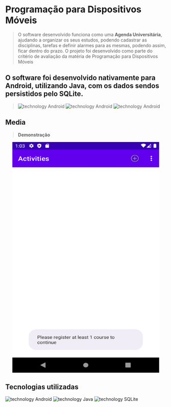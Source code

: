 # Programação para Dispositivos Móveis

> O software desenvolvido funciona como uma **Agenda Universitária**, ajudando a organizar os seus estudos, podendo cadastrar as disciplinas, tarefas e definir alarmes para as mesmas, podendo assim, ficar dentro do prazo.
> O projeto foi desenvolvido como parte do critério de avaliação da matéria de Programação para Dispositivos Móveis

## O software foi desenvolvido nativamente para **Android**, utilizando **Java**, com os dados sendos persistidos pelo SQLite.
> ![technology Android](https://img.shields.io/badge/Android-3DDC84?style=for-the-badge&logo=android&logoColor=white)
> ![technology Android](https://img.shields.io/badge/Java-ED8B00?style=for-the-badge&logo=java&logoColor=white)
> ![technology Android](https://img.shields.io/badge/SQLite-07405E?style=for-the-badge&logo=sqlite&logoColor=white)

## Media
> **Demonstração**
  <p align="center">
      <img width="460" height="720" src="https://github.com/cenfv/projeto-dispositivos-moveis/blob/main/HorariosAtividadesAcademicas/media/gif.gif?raw=true">
  </p>
  
## Tecnologias utilizadas

![technology Android](https://img.shields.io/badge/Platform-Android-green.svg?style=flat-square)
![technology Java](https://img.shields.io/badge/Language-Java-red.svg?style=flat-square)
![technology SQLite](https://img.shields.io/badge/Database-SQLite-blue.svg?style=flat-square)
